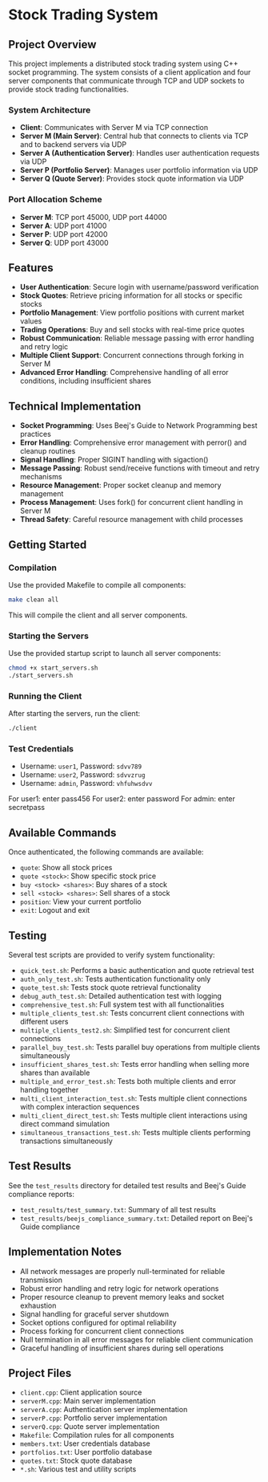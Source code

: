# Stock Trading System

## Project Overview

This project implements a distributed stock trading system using C++ socket programming. The system consists of a client application and four server components that communicate through TCP and UDP sockets to provide stock trading functionalities.

### System Architecture

- **Client**: Communicates with Server M via TCP connection
- **Server M (Main Server)**: Central hub that connects to clients via TCP and to backend servers via UDP
- **Server A (Authentication Server)**: Handles user authentication requests via UDP
- **Server P (Portfolio Server)**: Manages user portfolio information via UDP
- **Server Q (Quote Server)**: Provides stock quote information via UDP

### Port Allocation Scheme

- **Server M**: TCP port 45000, UDP port 44000
- **Server A**: UDP port 41000
- **Server P**: UDP port 42000
- **Server Q**: UDP port 43000

## Features

- **User Authentication**: Secure login with username/password verification
- **Stock Quotes**: Retrieve pricing information for all stocks or specific stocks
- **Portfolio Management**: View portfolio positions with current market values
- **Trading Operations**: Buy and sell stocks with real-time price quotes
- **Robust Communication**: Reliable message passing with error handling and retry logic
- **Multiple Client Support**: Concurrent connections through forking in Server M
- **Advanced Error Handling**: Comprehensive handling of all error conditions, including insufficient shares

## Technical Implementation

- **Socket Programming**: Uses Beej's Guide to Network Programming best practices
- **Error Handling**: Comprehensive error management with perror() and cleanup routines
- **Signal Handling**: Proper SIGINT handling with sigaction()
- **Message Passing**: Robust send/receive functions with timeout and retry mechanisms
- **Resource Management**: Proper socket cleanup and memory management
- **Process Management**: Uses fork() for concurrent client handling in Server M
- **Thread Safety**: Careful resource management with child processes

## Getting Started

### Compilation

Use the provided Makefile to compile all components:

```bash
make clean all
```

This will compile the client and all server components.

### Starting the Servers

Use the provided startup script to launch all server components:

```bash
chmod +x start_servers.sh
./start_servers.sh
```

### Running the Client

After starting the servers, run the client:

```bash
./client
```

### Test Credentials

- Username: `user1`, Password: `sdvv789`
- Username: `user2`, Password: `sdvvzrug`
- Username: `admin`, Password: `vhfuhwsdvv`

For user1: enter pass456
For user2: enter password
For admin: enter secretpass


## Available Commands

Once authenticated, the following commands are available:

- `quote`: Show all stock prices
- `quote <stock>`: Show specific stock price
- `buy <stock> <shares>`: Buy shares of a stock
- `sell <stock> <shares>`: Sell shares of a stock
- `position`: View your current portfolio
- `exit`: Logout and exit

## Testing

Several test scripts are provided to verify system functionality:

- `quick_test.sh`: Performs a basic authentication and quote retrieval test
- `auth_only_test.sh`: Tests authentication functionality only
- `quote_test.sh`: Tests stock quote retrieval functionality
- `debug_auth_test.sh`: Detailed authentication test with logging
- `comprehensive_test.sh`: Full system test with all functionalities
- `multiple_clients_test.sh`: Tests concurrent client connections with different users
- `multiple_clients_test2.sh`: Simplified test for concurrent client connections
- `parallel_buy_test.sh`: Tests parallel buy operations from multiple clients simultaneously
- `insufficient_shares_test.sh`: Tests error handling when selling more shares than available
- `multiple_and_error_test.sh`: Tests both multiple clients and error handling together
- `multi_client_interaction_test.sh`: Tests multiple client connections with complex interaction sequences
- `multi_client_direct_test.sh`: Tests multiple client interactions using direct command simulation
- `simultaneous_transactions_test.sh`: Tests multiple clients performing transactions simultaneously

## Test Results

See the `test_results` directory for detailed test results and Beej's Guide compliance reports:

- `test_results/test_summary.txt`: Summary of all test results
- `test_results/beejs_compliance_summary.txt`: Detailed report on Beej's Guide compliance

## Implementation Notes

- All network messages are properly null-terminated for reliable transmission
- Robust error handling and retry logic for network operations
- Proper resource cleanup to prevent memory leaks and socket exhaustion
- Signal handling for graceful server shutdown
- Socket options configured for optimal reliability
- Process forking for concurrent client connections
- Null termination in all error messages for reliable client communication
- Graceful handling of insufficient shares during sell operations

## Project Files

- `client.cpp`: Client application source
- `serverM.cpp`: Main server implementation
- `serverA.cpp`: Authentication server implementation
- `serverP.cpp`: Portfolio server implementation
- `serverQ.cpp`: Quote server implementation
- `Makefile`: Compilation rules for all components
- `members.txt`: User credentials database
- `portfolios.txt`: User portfolio database
- `quotes.txt`: Stock quote database
- `*.sh`: Various test and utility scripts